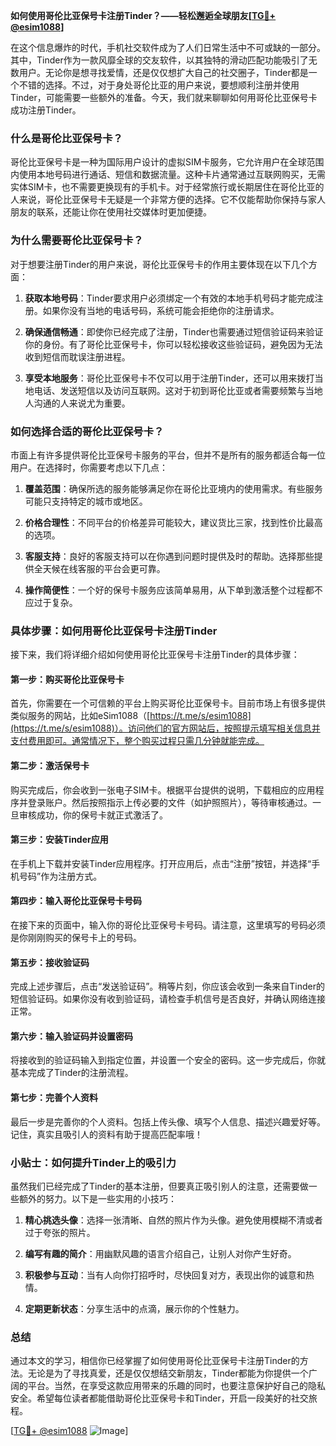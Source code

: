 **如何使用哥伦比亚保号卡注册Tinder？——轻松邂逅全球朋友[[TG💪+ @esim1088](https://t.me/s/esim1088)]**

在这个信息爆炸的时代，手机社交软件成为了人们日常生活中不可或缺的一部分。其中，Tinder作为一款风靡全球的交友软件，以其独特的滑动匹配功能吸引了无数用户。无论你是想寻找爱情，还是仅仅想扩大自己的社交圈子，Tinder都是一个不错的选择。不过，对于身处哥伦比亚的用户来说，要想顺利注册并使用Tinder，可能需要一些额外的准备。今天，我们就来聊聊如何用哥伦比亚保号卡成功注册Tinder。

### **什么是哥伦比亚保号卡？**
哥伦比亚保号卡是一种为国际用户设计的虚拟SIM卡服务，它允许用户在全球范围内使用本地号码进行通话、短信和数据流量。这种卡片通常通过互联网购买，无需实体SIM卡，也不需要更换现有的手机卡。对于经常旅行或长期居住在哥伦比亚的人来说，哥伦比亚保号卡无疑是一个非常方便的选择。它不仅能帮助你保持与家人朋友的联系，还能让你在使用社交媒体时更加便捷。

### **为什么需要哥伦比亚保号卡？**
对于想要注册Tinder的用户来说，哥伦比亚保号卡的作用主要体现在以下几个方面：

1. **获取本地号码**：Tinder要求用户必须绑定一个有效的本地手机号码才能完成注册。如果你没有当地的电话号码，系统可能会拒绝你的注册请求。
   
2. **确保通信畅通**：即使你已经完成了注册，Tinder也需要通过短信验证码来验证你的身份。有了哥伦比亚保号卡，你可以轻松接收这些验证码，避免因为无法收到短信而耽误注册进程。

3. **享受本地服务**：哥伦比亚保号卡不仅可以用于注册Tinder，还可以用来拨打当地电话、发送短信以及访问互联网。这对于初到哥伦比亚或者需要频繁与当地人沟通的人来说尤为重要。

### **如何选择合适的哥伦比亚保号卡？**
市面上有许多提供哥伦比亚保号卡服务的平台，但并不是所有的服务都适合每一位用户。在选择时，你需要考虑以下几点：

1. **覆盖范围**：确保所选的服务能够满足你在哥伦比亚境内的使用需求。有些服务可能只支持特定的城市或地区。

2. **价格合理性**：不同平台的价格差异可能较大，建议货比三家，找到性价比最高的选项。

3. **客服支持**：良好的客服支持可以在你遇到问题时提供及时的帮助。选择那些提供全天候在线客服的平台会更可靠。

4. **操作简便性**：一个好的保号卡服务应该简单易用，从下单到激活整个过程都不应过于复杂。

### **具体步骤：如何用哥伦比亚保号卡注册Tinder**
接下来，我们将详细介绍如何使用哥伦比亚保号卡注册Tinder的具体步骤：

#### **第一步：购买哥伦比亚保号卡**
首先，你需要在一个可信赖的平台上购买哥伦比亚保号卡。目前市场上有很多提供类似服务的网站，比如eSim1088（[https://t.me/s/esim1088](https://t.me/s/esim1088)）。访问他们的官方网站后，按照提示填写相关信息并支付费用即可。通常情况下，整个购买过程只需几分钟就能完成。

#### **第二步：激活保号卡**
购买完成后，你会收到一张电子SIM卡。根据平台提供的说明，下载相应的应用程序并登录账户。然后按照指示上传必要的文件（如护照照片），等待审核通过。一旦审核成功，你的保号卡就正式激活了。

#### **第三步：安装Tinder应用**
在手机上下载并安装Tinder应用程序。打开应用后，点击“注册”按钮，并选择“手机号码”作为注册方式。

#### **第四步：输入哥伦比亚保号卡号码**
在接下来的页面中，输入你的哥伦比亚保号卡号码。请注意，这里填写的号码必须是你刚刚购买的保号卡上的号码。

#### **第五步：接收验证码**
完成上述步骤后，点击“发送验证码”。稍等片刻，你应该会收到一条来自Tinder的短信验证码。如果你没有收到验证码，请检查手机信号是否良好，并确认网络连接正常。

#### **第六步：输入验证码并设置密码**
将接收到的验证码输入到指定位置，并设置一个安全的密码。这一步完成后，你就基本完成了Tinder的注册流程。

#### **第七步：完善个人资料**
最后一步是完善你的个人资料。包括上传头像、填写个人信息、描述兴趣爱好等。记住，真实且吸引人的资料有助于提高匹配率哦！

### **小贴士：如何提升Tinder上的吸引力**
虽然我们已经完成了Tinder的基本注册，但要真正吸引别人的注意，还需要做一些额外的努力。以下是一些实用的小技巧：

1. **精心挑选头像**：选择一张清晰、自然的照片作为头像。避免使用模糊不清或者过于夸张的照片。

2. **编写有趣的简介**：用幽默风趣的语言介绍自己，让别人对你产生好奇。

3. **积极参与互动**：当有人向你打招呼时，尽快回复对方，表现出你的诚意和热情。

4. **定期更新状态**：分享生活中的点滴，展示你的个性魅力。

### **总结**
通过本文的学习，相信你已经掌握了如何使用哥伦比亚保号卡注册Tinder的方法。无论是为了寻找真爱，还是仅仅想结交新朋友，Tinder都能为你提供一个广阔的平台。当然，在享受这款应用带来的乐趣的同时，也要注意保护好自己的隐私安全。希望每位读者都能借助哥伦比亚保号卡和Tinder，开启一段美好的社交旅程。

[[TG💪+ @esim1088](https://t.me/s/esim1088) ![Image](https://i.postimg.cc/4NQfJmqS/Snipaste-2025-05-13-00-14-12.png)]
